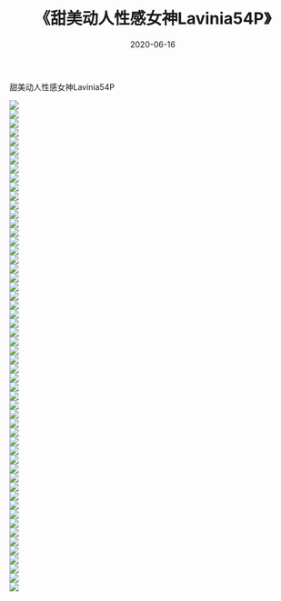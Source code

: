 ﻿---
layout: post
title:  《甜美动人性感女神Lavinia54P》
date:   2020-06-16
img: http://pic.660000.xyz/1:/性感/2020/甜美动人性感女神Lavinia54P/000.jpg
categories: [美女, 清纯, 唯美]
---

甜美动人性感女神Lavinia54P

  ![](http://pic.660000.xyz/1:/性感/2020/甜美动人性感女神Lavinia54P/001.jpg) <br> ![](http://pic.660000.xyz/1:/性感/2020/甜美动人性感女神Lavinia54P/002.jpg) <br> ![](http://pic.660000.xyz/1:/性感/2020/甜美动人性感女神Lavinia54P/003.jpg) <br> ![](http://pic.660000.xyz/1:/性感/2020/甜美动人性感女神Lavinia54P/004.jpg) <br> ![](http://pic.660000.xyz/1:/性感/2020/甜美动人性感女神Lavinia54P/005.jpg) <br> ![](http://pic.660000.xyz/1:/性感/2020/甜美动人性感女神Lavinia54P/006.jpg) <br> ![](http://pic.660000.xyz/1:/性感/2020/甜美动人性感女神Lavinia54P/007.jpg) <br> ![](http://pic.660000.xyz/1:/性感/2020/甜美动人性感女神Lavinia54P/008.jpg) <br> ![](http://pic.660000.xyz/1:/性感/2020/甜美动人性感女神Lavinia54P/009.jpg) <br> ![](http://pic.660000.xyz/1:/性感/2020/甜美动人性感女神Lavinia54P/010.jpg) <br> ![](http://pic.660000.xyz/1:/性感/2020/甜美动人性感女神Lavinia54P/011.jpg) <br> ![](http://pic.660000.xyz/1:/性感/2020/甜美动人性感女神Lavinia54P/012.jpg) <br> ![](http://pic.660000.xyz/1:/性感/2020/甜美动人性感女神Lavinia54P/013.jpg) <br> ![](http://pic.660000.xyz/1:/性感/2020/甜美动人性感女神Lavinia54P/014.jpg) <br> ![](http://pic.660000.xyz/1:/性感/2020/甜美动人性感女神Lavinia54P/015.jpg) <br> ![](http://pic.660000.xyz/1:/性感/2020/甜美动人性感女神Lavinia54P/016.jpg) <br> ![](http://pic.660000.xyz/1:/性感/2020/甜美动人性感女神Lavinia54P/017.jpg) <br> ![](http://pic.660000.xyz/1:/性感/2020/甜美动人性感女神Lavinia54P/018.jpg) <br> ![](http://pic.660000.xyz/1:/性感/2020/甜美动人性感女神Lavinia54P/019.jpg) <br> ![](http://pic.660000.xyz/1:/性感/2020/甜美动人性感女神Lavinia54P/020.jpg) <br> ![](http://pic.660000.xyz/1:/性感/2020/甜美动人性感女神Lavinia54P/021.jpg) <br> ![](http://pic.660000.xyz/1:/性感/2020/甜美动人性感女神Lavinia54P/022.jpg) <br> ![](http://pic.660000.xyz/1:/性感/2020/甜美动人性感女神Lavinia54P/023.jpg) <br> ![](http://pic.660000.xyz/1:/性感/2020/甜美动人性感女神Lavinia54P/024.jpg) <br> ![](http://pic.660000.xyz/1:/性感/2020/甜美动人性感女神Lavinia54P/025.jpg) <br> ![](http://pic.660000.xyz/1:/性感/2020/甜美动人性感女神Lavinia54P/026.jpg) <br> ![](http://pic.660000.xyz/1:/性感/2020/甜美动人性感女神Lavinia54P/027.jpg) <br> ![](http://pic.660000.xyz/1:/性感/2020/甜美动人性感女神Lavinia54P/028.jpg) <br> ![](http://pic.660000.xyz/1:/性感/2020/甜美动人性感女神Lavinia54P/029.jpg) <br> ![](http://pic.660000.xyz/1:/性感/2020/甜美动人性感女神Lavinia54P/030.jpg) <br> ![](http://pic.660000.xyz/1:/性感/2020/甜美动人性感女神Lavinia54P/031.jpg) <br> ![](http://pic.660000.xyz/1:/性感/2020/甜美动人性感女神Lavinia54P/032.jpg) <br> ![](http://pic.660000.xyz/1:/性感/2020/甜美动人性感女神Lavinia54P/033.jpg) <br> ![](http://pic.660000.xyz/1:/性感/2020/甜美动人性感女神Lavinia54P/034.jpg) <br> ![](http://pic.660000.xyz/1:/性感/2020/甜美动人性感女神Lavinia54P/035.jpg) <br> ![](http://pic.660000.xyz/1:/性感/2020/甜美动人性感女神Lavinia54P/036.jpg) <br> ![](http://pic.660000.xyz/1:/性感/2020/甜美动人性感女神Lavinia54P/037.jpg) <br> ![](http://pic.660000.xyz/1:/性感/2020/甜美动人性感女神Lavinia54P/038.jpg) <br> ![](http://pic.660000.xyz/1:/性感/2020/甜美动人性感女神Lavinia54P/039.jpg) <br> ![](http://pic.660000.xyz/1:/性感/2020/甜美动人性感女神Lavinia54P/040.jpg) <br> ![](http://pic.660000.xyz/1:/性感/2020/甜美动人性感女神Lavinia54P/041.jpg) <br> ![](http://pic.660000.xyz/1:/性感/2020/甜美动人性感女神Lavinia54P/042.jpg) <br> ![](http://pic.660000.xyz/1:/性感/2020/甜美动人性感女神Lavinia54P/043.jpg) <br> ![](http://pic.660000.xyz/1:/性感/2020/甜美动人性感女神Lavinia54P/044.jpg) <br> ![](http://pic.660000.xyz/1:/性感/2020/甜美动人性感女神Lavinia54P/045.jpg) <br> ![](http://pic.660000.xyz/1:/性感/2020/甜美动人性感女神Lavinia54P/046.jpg) <br> ![](http://pic.660000.xyz/1:/性感/2020/甜美动人性感女神Lavinia54P/047.jpg) <br> ![](http://pic.660000.xyz/1:/性感/2020/甜美动人性感女神Lavinia54P/048.jpg) <br> ![](http://pic.660000.xyz/1:/性感/2020/甜美动人性感女神Lavinia54P/049.jpg) <br> ![](http://pic.660000.xyz/1:/性感/2020/甜美动人性感女神Lavinia54P/050.jpg) <br> ![](http://pic.660000.xyz/1:/性感/2020/甜美动人性感女神Lavinia54P/051.jpg) <br> ![](http://pic.660000.xyz/1:/性感/2020/甜美动人性感女神Lavinia54P/052.jpg) <br> ![](http://pic.660000.xyz/1:/性感/2020/甜美动人性感女神Lavinia54P/053.jpg) <br> ![](http://pic.660000.xyz/1:/性感/2020/甜美动人性感女神Lavinia54P/054.jpg) <br>
